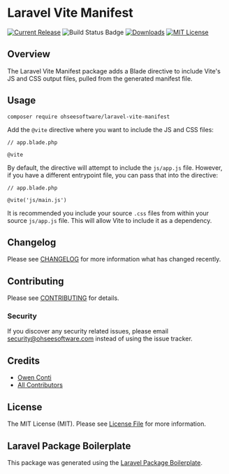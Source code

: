 # Laravel Vite Manifest

[![Current Release](https://img.shields.io/github/release/ohseesoftware/laravel-vite-manifest.svg?style=flat-square)](https://github.com/ohseesoftware/laravel-vite-manifest/releases)
![Build Status Badge](https://github.com/ohseesoftware/laravel-vite-manifest/workflows/Build/badge.svg)
[![Downloads](https://img.shields.io/packagist/dt/ohseesoftware/laravel-vite-manifest.svg?style=flat-square)](https://packagist.org/packages/ohseesoftware/laravel-vite-manifest)
[![MIT License](https://img.shields.io/github/license/ohseesoftware/laravel-vite-manifest.svg?style=flat-square)](https://github.com/ohseesoftware/laravel-vite-manifest/blob/master/LICENSE)

## Overview

The Laravel Vite Manifest package adds a Blade directive to include Vite's JS and CSS output files, pulled from the generated manifest file.

## Usage

```
composer require ohseesoftware/laravel-vite-manifest
```

Add the `@vite` directive where you want to include the JS and CSS files:

```
// app.blade.php

@vite
```

By default, the directive will attempt to include the `js/app.js` file. However, if you have a different entrypoint file, you can pass that into the directive:

```
// app.blade.php

@vite('js/main.js')
```

It is recommended you include your source `.css` files from within your source `js/app.js` file. This will allow Vite to include it as a dependency.


## Changelog

Please see [CHANGELOG](CHANGELOG.md) for more information what has changed recently.

## Contributing

Please see [CONTRIBUTING](CONTRIBUTING.md) for details.

### Security

If you discover any security related issues, please email security@ohseesoftware.com instead of using the issue tracker.

## Credits

-   [Owen Conti](https://github.com/ohseesoftware)
-   [All Contributors](../../contributors)

## License

The MIT License (MIT). Please see [License File](LICENSE.md) for more information.

## Laravel Package Boilerplate

This package was generated using the [Laravel Package Boilerplate](https://laravelpackageboilerplate.com).
